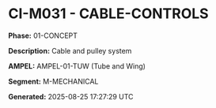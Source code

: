 # CI-M031 - CABLE-CONTROLS

**Phase:** 01-CONCEPT

**Description:** Cable and pulley system

**AMPEL:** AMPEL-01-TUW (Tube and Wing)

**Segment:** M-MECHANICAL

**Generated:** 2025-08-25 17:27:29 UTC
